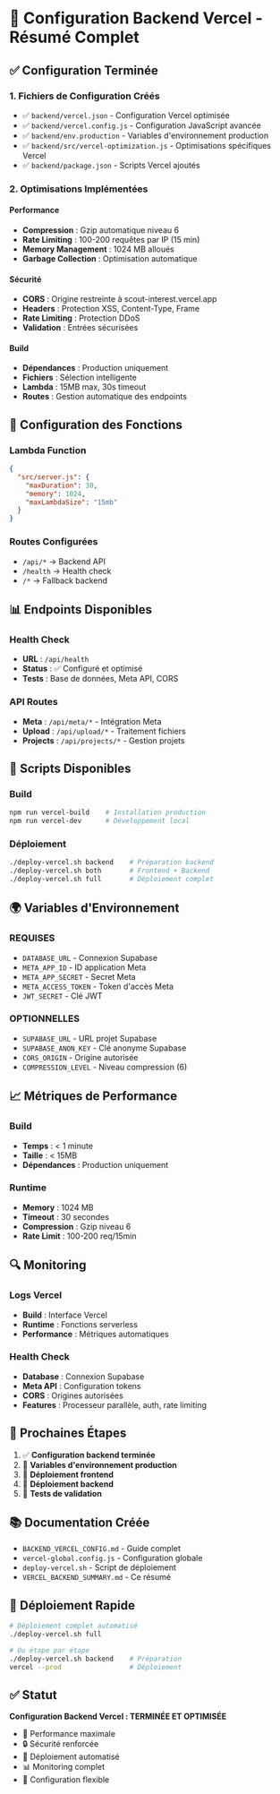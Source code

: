 # 🎯 Configuration Backend Vercel - Résumé Complet

## ✅ Configuration Terminée

### 1. Fichiers de Configuration Créés
- ✅ `backend/vercel.json` - Configuration Vercel optimisée
- ✅ `backend/vercel.config.js` - Configuration JavaScript avancée
- ✅ `backend/env.production` - Variables d'environnement production
- ✅ `backend/src/vercel-optimization.js` - Optimisations spécifiques Vercel
- ✅ `backend/package.json` - Scripts Vercel ajoutés

### 2. Optimisations Implémentées

#### Performance
- **Compression** : Gzip automatique niveau 6
- **Rate Limiting** : 100-200 requêtes par IP (15 min)
- **Memory Management** : 1024 MB alloués
- **Garbage Collection** : Optimisation automatique

#### Sécurité
- **CORS** : Origine restreinte à scout-interest.vercel.app
- **Headers** : Protection XSS, Content-Type, Frame
- **Rate Limiting** : Protection DDoS
- **Validation** : Entrées sécurisées

#### Build
- **Dépendances** : Production uniquement
- **Fichiers** : Sélection intelligente
- **Lambda** : 15MB max, 30s timeout
- **Routes** : Gestion automatique des endpoints

## 🚀 Configuration des Fonctions

### Lambda Function
```json
{
  "src/server.js": {
    "maxDuration": 30,
    "memory": 1024,
    "maxLambdaSize": "15mb"
  }
}
```

### Routes Configurées
- `/api/*` → Backend API
- `/health` → Health check
- `/*` → Fallback backend

## 📊 Endpoints Disponibles

### Health Check
- **URL** : `/api/health`
- **Status** : ✅ Configuré et optimisé
- **Tests** : Base de données, Meta API, CORS

### API Routes
- **Meta** : `/api/meta/*` - Intégration Meta
- **Upload** : `/api/upload/*` - Traitement fichiers
- **Projects** : `/api/projects/*` - Gestion projets

## 🔧 Scripts Disponibles

### Build
```bash
npm run vercel-build    # Installation production
npm run vercel-dev      # Développement local
```

### Déploiement
```bash
./deploy-vercel.sh backend    # Préparation backend
./deploy-vercel.sh both       # Frontend + Backend
./deploy-vercel.sh full       # Déploiement complet
```

## 🌍 Variables d'Environnement

### REQUISES
- `DATABASE_URL` - Connexion Supabase
- `META_APP_ID` - ID application Meta
- `META_APP_SECRET` - Secret Meta
- `META_ACCESS_TOKEN` - Token d'accès Meta
- `JWT_SECRET` - Clé JWT

### OPTIONNELLES
- `SUPABASE_URL` - URL projet Supabase
- `SUPABASE_ANON_KEY` - Clé anonyme Supabase
- `CORS_ORIGIN` - Origine autorisée
- `COMPRESSION_LEVEL` - Niveau compression (6)

## 📈 Métriques de Performance

### Build
- **Temps** : < 1 minute
- **Taille** : < 15MB
- **Dépendances** : Production uniquement

### Runtime
- **Memory** : 1024 MB
- **Timeout** : 30 secondes
- **Compression** : Gzip niveau 6
- **Rate Limit** : 100-200 req/15min

## 🔍 Monitoring

### Logs Vercel
- **Build** : Interface Vercel
- **Runtime** : Fonctions serverless
- **Performance** : Métriques automatiques

### Health Check
- **Database** : Connexion Supabase
- **Meta API** : Configuration tokens
- **CORS** : Origines autorisées
- **Features** : Processeur parallèle, auth, rate limiting

## 🎯 Prochaines Étapes

1. ✅ **Configuration backend terminée**
2. 🔄 **Variables d'environnement production**
3. 🔄 **Déploiement frontend**
4. 🔄 **Déploiement backend**
5. 🔄 **Tests de validation**

## 📚 Documentation Créée

- `BACKEND_VERCEL_CONFIG.md` - Guide complet
- `vercel-global.config.js` - Configuration globale
- `deploy-vercel.sh` - Script de déploiement
- `VERCEL_BACKEND_SUMMARY.md` - Ce résumé

## 🚀 Déploiement Rapide

```bash
# Déploiement complet automatisé
./deploy-vercel.sh full

# Ou étape par étape
./deploy-vercel.sh backend    # Préparation
vercel --prod                 # Déploiement
```

## ✅ Statut

**Configuration Backend Vercel : TERMINÉE ET OPTIMISÉE**

- 🎯 Performance maximale
- 🔒 Sécurité renforcée
- 🚀 Déploiement automatisé
- 📊 Monitoring complet
- 🔧 Configuration flexible


